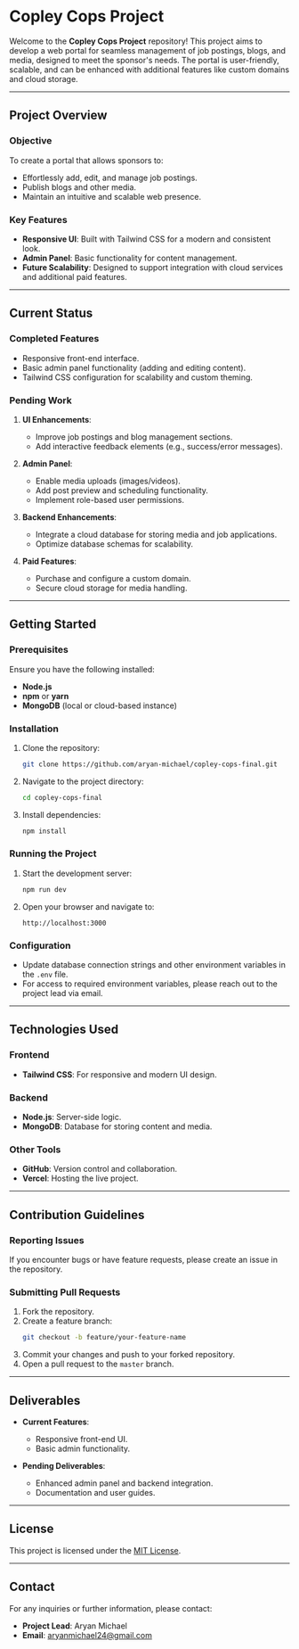 # Copley Cops Project

Welcome to the **Copley Cops Project** repository! This project aims to develop a web portal for seamless management of job postings, blogs, and media, designed to meet the sponsor's needs. The portal is user-friendly, scalable, and can be enhanced with additional features like custom domains and cloud storage.

---

## Project Overview

### Objective
To create a portal that allows sponsors to:
- Effortlessly add, edit, and manage job postings.
- Publish blogs and other media.
- Maintain an intuitive and scalable web presence.

### Key Features
- **Responsive UI**: Built with Tailwind CSS for a modern and consistent look.
- **Admin Panel**: Basic functionality for content management.
- **Future Scalability**: Designed to support integration with cloud services and additional paid features.

---

## Current Status

### Completed Features
- Responsive front-end interface.
- Basic admin panel functionality (adding and editing content).
- Tailwind CSS configuration for scalability and custom theming.

### Pending Work
1. **UI Enhancements**:
   - Improve job postings and blog management sections.
   - Add interactive feedback elements (e.g., success/error messages).

2. **Admin Panel**:
   - Enable media uploads (images/videos).
   - Add post preview and scheduling functionality.
   - Implement role-based user permissions.

3. **Backend Enhancements**:
   - Integrate a cloud database for storing media and job applications.
   - Optimize database schemas for scalability.

4. **Paid Features**:
   - Purchase and configure a custom domain.
   - Secure cloud storage for media handling.

---

## Getting Started

### Prerequisites
Ensure you have the following installed:
- **Node.js**
- **npm** or **yarn**
- **MongoDB** (local or cloud-based instance)

### Installation
1. Clone the repository:
   ```bash
   git clone https://github.com/aryan-michael/copley-cops-final.git
   ```
2. Navigate to the project directory:
   ```bash
   cd copley-cops-final
   ```
3. Install dependencies:
   ```bash
   npm install
   ```

### Running the Project
1. Start the development server:
   ```bash
   npm run dev
   ```
2. Open your browser and navigate to:
   ```
   http://localhost:3000
   ```

### Configuration
- Update database connection strings and other environment variables in the `.env` file.
- For access to required environment variables, please reach out to the project lead via email.

---

## Technologies Used

### Frontend
- **Tailwind CSS**: For responsive and modern UI design.

### Backend
- **Node.js**: Server-side logic.
- **MongoDB**: Database for storing content and media.

### Other Tools
- **GitHub**: Version control and collaboration.
- **Vercel**: Hosting the live project.

---

## Contribution Guidelines

### Reporting Issues
If you encounter bugs or have feature requests, please create an issue in the repository.

### Submitting Pull Requests
1. Fork the repository.
2. Create a feature branch:
   ```bash
   git checkout -b feature/your-feature-name
   ```
3. Commit your changes and push to your forked repository.
4. Open a pull request to the `master` branch.

---

## Deliverables
- **Current Features**:
  - Responsive front-end UI.
  - Basic admin functionality.

- **Pending Deliverables**:
  - Enhanced admin panel and backend integration.
  - Documentation and user guides.

---

## License
This project is licensed under the [MIT License](LICENSE).

---

## Contact
For any inquiries or further information, please contact:
- **Project Lead**: Aryan Michael
- **Email**: aryanmichael24@gmail.com
